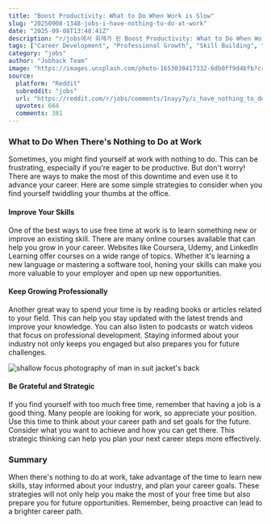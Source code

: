```yaml
---
title: "Boost Productivity: What to Do When Work is Slow"
slug: "20250908-1348-jobs-i-have-nothing-to-do-at-work"
date: "2025-09-08T13:48:41Z"
description: "r/jobs에서 화제가 된 Boost Productivity: What to Do When Work is Slow에 대한 깊이 있는 분석과 인사이트"
tags: ["Career Development", "Professional Growth", "Skill Building", "Workplace Strategies"]
category: "jobs"
author: "Jobhack Team"
image: "https://images.unsplash.com/photo-1653038417332-6db0ff9d4bfb?crop=entropy&cs=tinysrgb&fit=max&fm=jpg&ixid=M3w3OTU0NDF8MHwxfHNlYXJjaHwxN3x8am9iJTIwc2VhcmNofGVufDF8MHx8fDE3NTczMzkzMTN8MA&ixlib=rb-4.1.0&q=80&w=1080"
source:
  platform: "Reddit"
  subreddit: "jobs"
  url: "https://reddit.com/r/jobs/comments/1nayy7y/i_have_nothing_to_do_at_work/"
  upvotes: 664
  comments: 381
---
```


### What to Do When There's Nothing to Do at Work

Sometimes, you might find yourself at work with nothing to do. This can be frustrating, especially if you're eager to be productive. But don't worry! There are ways to make the most of this downtime and even use it to advance your career. Here are some simple strategies to consider when you find yourself twiddling your thumbs at the office.

#### Improve Your Skills

One of the best ways to use free time at work is to learn something new or improve an existing skill. There are many online courses available that can help you grow in your career. Websites like Coursera, Udemy, and LinkedIn Learning offer courses on a wide range of topics. Whether it's learning a new language or mastering a software tool, honing your skills can make you more valuable to your employer and open up new opportunities.

#### Keep Growing Professionally

Another great way to spend your time is by reading books or articles related to your field. This can help you stay updated with the latest trends and improve your knowledge. You can also listen to podcasts or watch videos that focus on professional development. Staying informed about your industry not only keeps you engaged but also prepares you for future challenges.

![shallow focus photography of man in suit jacket's back](https://images.unsplash.com/photo-1459180129673-eefb56f79b45?crop=entropy&cs=tinysrgb&fit=max&fm=jpg&ixid=M3w3OTU0NDF8MHwxfHNlYXJjaHwzfHxjYXJlZXJ8ZW58MXwwfHx8MTc1NzMzOTMxM3ww&ixlib=rb-4.1.0&q=80&w=1080)

#### Be Grateful and Strategic

If you find yourself with too much free time, remember that having a job is a good thing. Many people are looking for work, so appreciate your position. Use this time to think about your career path and set goals for the future. Consider what you want to achieve and how you can get there. This strategic thinking can help you plan your next career steps more effectively.

### Summary

When there's nothing to do at work, take advantage of the time to learn new skills, stay informed about your industry, and plan your career goals. These strategies will not only help you make the most of your free time but also prepare you for future opportunities. Remember, being proactive can lead to a brighter career path.